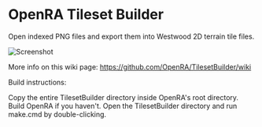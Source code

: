 # OpenRA Tileset Builder

Open indexed PNG files and export them into Westwood 2D terrain tile files.

![Screenshot](https://camo.githubusercontent.com/0194457c97c9cd10be75cb7be8f62135f4238a55/687474703a2f2f692e696d6775722e636f6d2f33437538392e706e67)

More info on this wiki page: https://github.com/OpenRA/TilesetBuilder/wiki

Build instructions:

Copy the entire TilesetBuilder directory inside OpenRA's root directory. Build OpenRA if you haven't. Open the TilesetBuilder directory and run make.cmd by double-clicking.